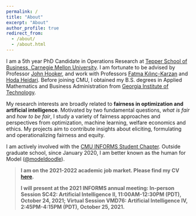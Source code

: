 ```yaml
---
permalink: /
title: "About"
excerpt: "About"
author_profile: true
redirect_from: 
  - /about/
  - /about.html
---
```


I am a 5th year PhD Candidate in Operations Research at [Tepper School of Business, Carnegie Mellon University](https://www.cmu.edu/tepper). I am fortunate to be advised by Professor [John Hooker](http://public.tepper.cmu.edu/jnh), and work with Professors [Fatma Kılınç-Karzan](https://www.andrew.cmu.edu/user/fkilinc) and [Hoda Heidari](https://www.cs.cmu.edu/~hheidari). Before joining CMU, I obtained my B.S. degrees in Applied Mathematics and Business Administration from [Georgia Institute of Technology](https://www.gatech.edu). 

My research interests are broadly related to **fairness in optimization and artificial intelligence**. Motivated by two fundamental questions, *what is fair* and *how to be fair*, I study a variety of fairness approaches and perspectives from optimization, machine learning, welfare economics and ethics. My projects aim to contribute insights about eliciting, formulating and operationalizing fairness and equity. 

I am actively involved with the [CMU INFORMS Student Chapter](https://cmuinforms.org). Outside graduate school, since January 2020, I am better known as the human for Model ([@modeldoodle](https://www.instagram.com/modeldoodle/?hl=en)). 
> **I am on the 2021-2022 academic job market. Please find my CV [here](http://vxychen.github.io/files/CV-VioletChen.pdf).**
> 
> **I will present at the 2021 INFORMS annual meeting:
>  In-person Session SC42: Artificial Intelligence II, 11:00AM-12:30PM (PDT), October 24, 2021;
>  Virtual Session VMD76: Artificial Intelligence IV, 2:45PM-4:15PM (PDT), October 25, 2021.**
<!--[[**Resume**](http://vxychen.github.io/files/Resume_VioletChen_Feb21.pdf) (*Updated Feb. 2021*)]-->

<!--My research interests are broadly related to fairness in various decision making frameworks and application domains. I study and utilize optimization as the main methodology. Motivated by two fundamental questions, what is fair and how to be fair, my projects seek to explore the use of optimization methods for formulating, attaining and understanding fairness. 
If you are interested in my research and related topics, I am happy to discuss further, please feel free to reach out via email or Linkedin. -->
